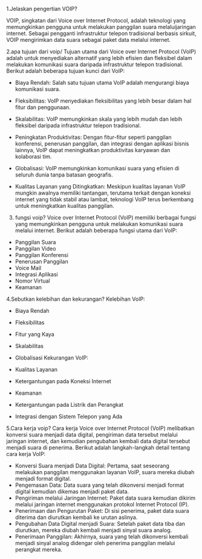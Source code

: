 1.Jelaskan pengertian VOIP?

VOIP, singkatan dari Voice over Internet Protocol, adalah teknologi yang memungkinkan pengguna untuk melakukan panggilan suara melaluijaringan internet. 
Sebagai pengganti infrastruktur telepon tradisional berbasis sirkuit, VOIP mengirimkan data suara sebagai paket data melalui internet. 

2.apa tujuan dari voip/
  Tujuan utama dari Voice over Internet Protocol (VoIP) adalah untuk menyediakan alternatif yang lebih efisien dan fleksibel dalam melakukan komunikasi suara daripada infrastruktur telepon tradisional.
Berikut adalah beberapa tujuan kunci dari VoIP:

* Biaya Rendah: Salah satu tujuan utama VoIP adalah mengurangi biaya komunikasi suara.

* Fleksibilitas: VoIP menyediakan fleksibilitas yang lebih besar dalam hal fitur dan penggunaan. 

* Skalabilitas: VoIP memungkinkan skala yang lebih mudah dan lebih fleksibel daripada infrastruktur telepon tradisional. 

* Peningkatan Produktivitas: Dengan fitur-fitur seperti panggilan konferensi, penerusan panggilan, dan integrasi dengan aplikasi bisnis lainnya, VoIP dapat meningkatkan produktivitas karyawan dan kolaborasi tim.

* Globalisasi: VoIP memungkinkan komunikasi suara yang efisien di seluruh dunia tanpa batasan geografis.
  
* Kualitas Layanan yang Ditingkatkan: Meskipun kualitas layanan VoIP mungkin awalnya memiliki tantangan, terutama terkait dengan koneksi internet yang tidak stabil atau lambat, teknologi VoIP terus berkembang untuk meningkatkan kualitas panggilan.

3. fungsi voip?
   Voice over Internet Protocol (VoIP) memiliki berbagai fungsi yang memungkinkan pengguna untuk melakukan komunikasi suara melalui internet.
    Berikut adalah beberapa fungsi utama dari VoIP:
   
* Panggilan Suara
* Panggilan Video
* Panggilan Konferensi
* Penerusan Panggilan
* Voice Mail
* Integrasi Aplikasi
* Nomor Virtual
* Keamanan

4.Sebutkan kelebihan dan kekurangan?
Kelebihan VoIP:

* Biaya Rendah
* Fleksibilitas
* Fitur yang Kaya
* Skalabilitas
* Globalisasi
Kekurangan VoIP:

* Kualitas Layanan
* Ketergantungan pada Koneksi Internet
* Keamanan
* Ketergantungan pada Listrik dan Perangkat
* Integrasi dengan Sistem Telepon yang Ada

5.Cara kerja voip?
Cara kerja Voice over Internet Protocol (VoIP) melibatkan konversi suara menjadi data digital, pengiriman data tersebut melalui jaringan internet, dan kemudian pengubahan kembali data digital tersebut menjadi suara di penerima.
Berikut adalah langkah-langkah detail tentang cara kerja VoIP:

* Konversi Suara menjadi Data Digital: Pertama, saat seseorang melakukan panggilan menggunakan layanan VoIP, suara mereka diubah menjadi format digital.
* Pengemasan Data: Data suara yang telah dikonversi menjadi format digital kemudian dikemas menjadi paket data. 
* Pengiriman melalui Jaringan Internet: Paket data suara kemudian dikirim melalui jaringan internet menggunakan protokol Internet Protocol (IP).
* Penerimaan dan Pengurutan Paket: Di sisi penerima, paket data suara diterima dan diurutkan kembali ke urutan aslinya. 
* Pengubahan Data Digital menjadi Suara: Setelah paket data tiba dan diurutkan, mereka diubah kembali menjadi sinyal suara analog.
* Penerimaan Panggilan: Akhirnya, suara yang telah dikonversi kembali menjadi sinyal analog didengar oleh penerima panggilan melalui perangkat mereka. 
  
